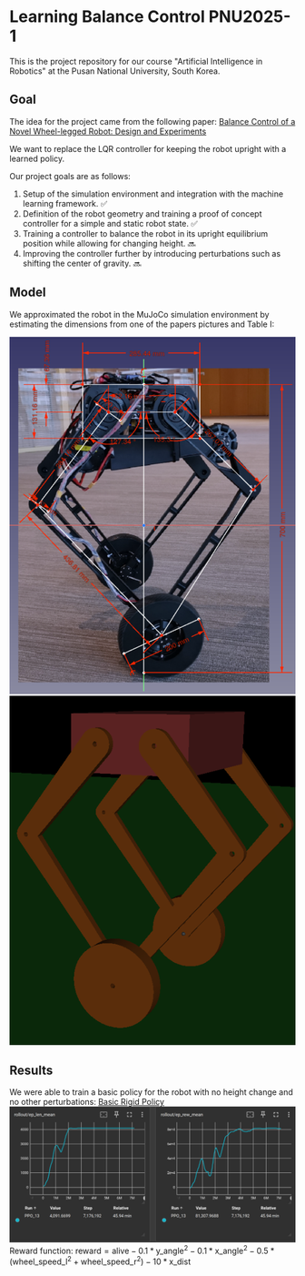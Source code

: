 # Learning Balance Control PNU2025-1

This is the project repository for our course "Artificial Intelligence in Robotics"
at the Pusan National University, South Korea.

## Goal

The idea for the project came from the following paper:
[Balance Control of a Novel Wheel-legged Robot: Design and Experiments](https://ieeexplore.ieee.org/document/9561579)

We want to replace the LQR controller for keeping the robot upright with a learned policy.

Our project goals are as follows:

1. Setup of the simulation environment and integration with the machine learning framework. ✅
2. Definition of the robot geometry and training a proof of concept controller for a simple and static
robot state. ✅
3. Training a controller to balance the robot in its upright equilibrium position while allowing for
changing height. 🔜
4. Improving the controller further by introducing perturbations such as shifting the center of gravity. 🔜

## Model

We approximated the robot in the MuJoCo simulation environment by estimating the dimensions from one
of the papers pictures and Table I:

![bot geometry](bot_model/bot_geometry.png)
![bot model](bot_model/bot_model.png)

## Results

We were able to train a basic policy for the robot with no height change and no other perturbations:
[Basic Rigid Policy](trained_model/basic_rigid_policy.zip)
![basic rigid policy](trained_models/basic_rigid_policy.png)
Reward function:
$`\text{reward} = \text{alive} - 0.1 * \text{y\_angle}^2 - 0.1 * \text{x\_angle}^2 - 0.5 * (\text{wheel\_speed\_l}^2 + \text{wheel\_speed\_r}^2) - 10 * \text{x\_dist}`$
